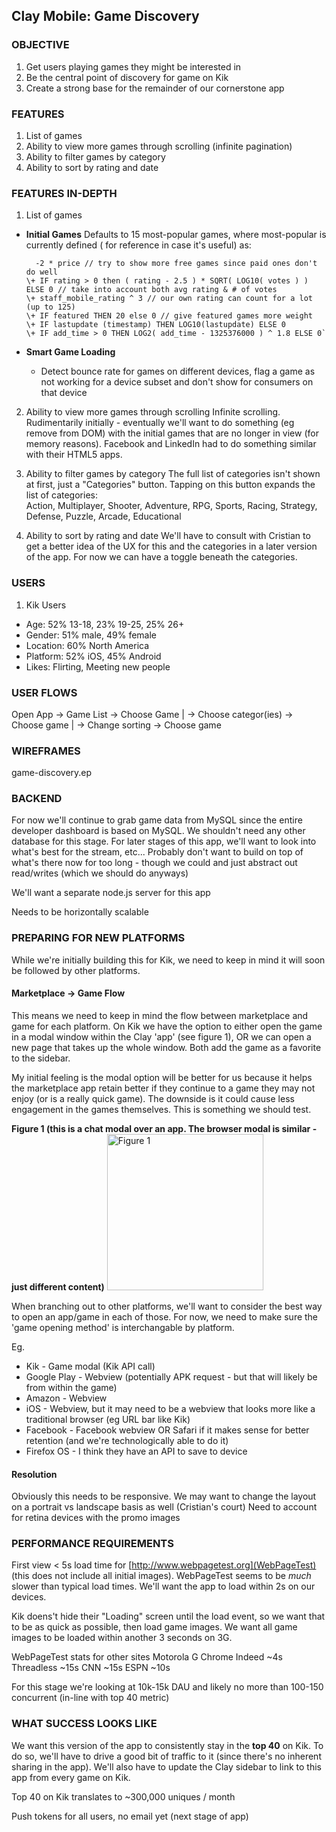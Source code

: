 Clay Mobile: Game Discovery
---------------------------

### OBJECTIVE
1. Get users playing games they might be interested in
2. Be the central point of discovery for game on Kik
3. Create a strong base for the remainder of our cornerstone app

### FEATURES
1. List of games
2. Ability to view more games through scrolling (infinite pagination)
2. Ability to filter games by category
3. Ability to sort by rating and date

### FEATURES IN-DEPTH
1. List of games
  * **Initial Games**  Defaults to 15 most-popular games, where most-popular is currently defined ( for reference in case it's useful) as:  

    ```
      -2 * price // try to show more free games since paid ones don't do well  
    \+ IF rating > 0 then ( rating - 2.5 ) * SQRT( LOG10( votes ) ) ELSE 0 // take into account both avg rating & # of votes  
    \+ staff_mobile_rating ^ 3 // our own rating can count for a lot (up to 125)  
    \+ IF featured THEN 20 else 0 // give featured games more weight  
    \+ IF lastupdate (timestamp) THEN LOG10(lastupdate) ELSE 0  
    \+ IF add_time > 0 THEN LOG2( add_time - 1325376000 ) ^ 1.8 ELSE 0`
    ```
  * **Smart Game Loading**
    * Detect bounce rate for games on different devices, flag a game as not working for a device subset and don't show for consumers on that device

2. Ability to view more games through scrolling
Infinite scrolling. Rudimentarily initially - eventually we'll want to do something (eg remove from DOM) with the initial games that are
no longer in view (for memory reasons). Facebook and LinkedIn had to do something similar with their HTML5
apps.

3. Ability to filter games by category
The full list of categories isn't shown at first, just a "Categories" button. Tapping on this button expands
the list of categories:  
Action, Multiplayer, Shooter, Adventure, RPG, Sports, Racing, Strategy, Defense, Puzzle, Arcade, Educational

4. Ability to sort by rating and date
We'll have to consult with Cristian to get a better idea of the UX for this and the categories in a later version
of the app. For now we can have a toggle beneath the categories.

### USERS
1. Kik Users
  * Age: 52% 13-18, 23% 19-25, 25% 26+
  * Gender: 51% male, 49% female
  * Location: 60% North America
  * Platform: 52% iOS, 45% Android
  * Likes: Flirting, Meeting new people

### USER FLOWS
Open App -> Game List -> Choose Game
                      |
                      -> Choose categor(ies) -> Choose game
                      |
                      -> Change sorting -> Choose game

### WIREFRAMES
game-discovery.ep

### BACKEND
For now we'll continue to grab game data from MySQL since the entire developer dashboard is based on MySQL.
We shouldn't need any other database for this stage. For later stages of this app, we'll want to look into
what's best for the stream, etc... Probably don't want to build on top of what's there now for too long -
though we could and just abstract out read/writes (which we should do anyways)

We'll want a separate node.js server for this app

Needs to be horizontally scalable

### PREPARING FOR NEW PLATFORMS
While we're initially building this for Kik, we need to keep in mind it will soon be followed by other platforms.

#### Marketplace -> Game Flow
This means we need to keep in mind the flow between marketplace and game for each platform.
On Kik we have the option to either open the game in a modal window within the Clay 'app' (see figure 1), OR we
can open a new page that takes up the whole window. Both add the game as a favorite to the sidebar.

My initial feeling is the modal option will be better for us because it helps the marketplace app retain better
if they continue to a game they may not enjoy (or is a really quick game). The downside is it could cause less
engagement in the games themselves. This is something we should test.

**Figure 1 (this is a chat modal over an app. The browser modal is similar - just different content)**
<img src="/../master/specs/resources/kik-modal.png?raw=true" alt="Figure 1" style="width: 250px">

When branching out to other platforms, we'll want to consider the best way to open an app/game in each of those.
For now, we need to make sure the 'game opening method' is interchangable by platform.

Eg.
* Kik - Game modal (Kik API call)
* Google Play - Webview (potentially APK request - but that will likely be from within the game)
* Amazon - Webview
* iOS - Webview, but it may need to be a webview that looks more like a traditional browser (eg URL bar like Kik)
* Facebook - Facebook webview OR Safari if it makes sense for better retention (and we're technologically able to do it)
* Firefox OS - I think they have an API to save to device

#### Resolution
Obviously this needs to be responsive. We may want to change the layout on a portrait vs landscape basis as well (Cristian's court)
Need to account for retina devices with the promo images

### PERFORMANCE REQUIREMENTS
First view < 5s load time for [http://www.webpagetest.org](WebPageTest) (this does not include all initial images).
WebPageTest seems to be *much* slower than typical load times. We'll want the app to load within 2s on our devices.

Kik doens't hide their "Loading" screen until the load event, so we want that to be as quick as possible, then load
game images. We want all game images to be loaded within another 3 seconds on 3G.

WebPageTest stats for other sites Motorola G Chrome
Indeed ~4s
Threadless ~15s
CNN ~15s
ESPN ~10s


For this stage we're looking at 10k-15k DAU and likely no more than 100-150 concurrent (in-line with top 40 metric)

### WHAT SUCCESS LOOKS LIKE
We want this version of the app to consistently stay in the **top 40** on Kik. To do so, we'll have to drive a
good bit of traffic to it (since there's no inherent sharing in the app). We'll also have to update the Clay
sidebar to link to this app from every game on Kik.

Top 40 on Kik translates to ~300,000 uniques / month

Push tokens for all users, no email yet (next stage of app)
